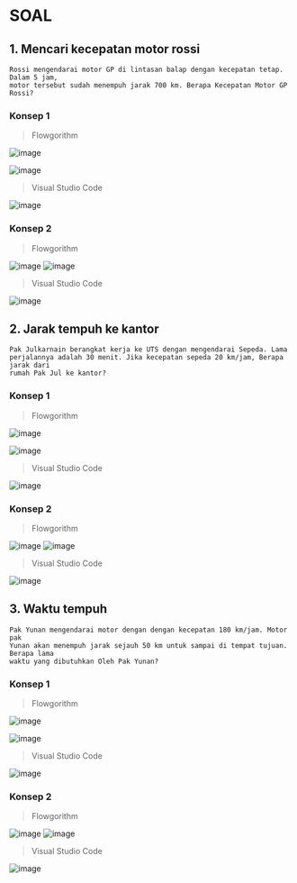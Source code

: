 # SOAL
## 1. Mencari kecepatan motor rossi
```
Rossi mengendarai motor GP di lintasan balap dengan kecepatan tetap. Dalam 5 jam,
motor tersebut sudah menempuh jarak 700 km. Berapa Kecepatan Motor GP Rossi?
```
### Konsep 1
> Flowgorithm

![image](https://user-images.githubusercontent.com/92983457/139373680-3462f362-0499-4941-867c-814590508bbc.png)

![image](https://user-images.githubusercontent.com/92983457/139372435-fa107524-7ca4-4109-a286-3cb36366818b.png)

> Visual Studio Code

![image](https://user-images.githubusercontent.com/92983457/139373303-f38e459f-cc8f-424c-a29b-e2b6bd61bd7d.png)

### Konsep 2
> Flowgorithm

![image](https://user-images.githubusercontent.com/92983457/139548181-becf017c-2ece-41bc-bdc7-8a8d6108214d.png)
![image](https://user-images.githubusercontent.com/92983457/139548532-5d66097f-c7d7-4b79-8e7c-746e8c52f5d6.png)


> Visual Studio Code

![image](https://user-images.githubusercontent.com/92983457/139543741-14625a28-1569-4e23-8f8e-bdfc45b240b0.png)


## 2. Jarak tempuh ke kantor
```
Pak Julkarnain berangkat kerja ke UTS dengan mengendarai Sepeda. Lama
perjalannya adalah 30 menit. Jika kecepatan sepeda 20 km/jam, Berapa jarak dari
rumah Pak Jul ke kantor?
```
### Konsep 1
> Flowgorithm

![image](https://user-images.githubusercontent.com/92983457/139375275-5a757014-4ef6-48af-8d8f-9ff6384556b5.png)

![image](https://user-images.githubusercontent.com/92983457/139375434-85596521-300f-45ce-8791-ddcd3f163df8.png)

> Visual Studio Code

![image](https://user-images.githubusercontent.com/92983457/139375763-2262ac93-d729-4824-bb30-b9e58798a805.png)

### Konsep 2
> Flowgorithm

![image](https://user-images.githubusercontent.com/92983457/139554021-2c0d2f82-ca81-496e-9910-88bc0f99b194.png)
![image](https://user-images.githubusercontent.com/92983457/139554039-982b5923-2287-4827-90a3-e362ab980e9c.png)


> Visual Studio Code

![image](https://user-images.githubusercontent.com/92983457/139554202-5622ee3d-d80d-4178-b434-427b4aa20268.png)

## 3. Waktu tempuh
```
Pak Yunan mengendarai motor dengan dengan kecepatan 180 km/jam. Motor pak
Yunan akan menempuh jarak sejauh 50 km untuk sampai di tempat tujuan. Berapa lama
waktu yang dibutuhkan Oleh Pak Yunan?
```
### Konsep 1
> Flowgorithm

![image](https://user-images.githubusercontent.com/92983457/139379912-25a3c7cd-e539-4e6e-9c68-a490332e270f.png)

![image](https://user-images.githubusercontent.com/92983457/139379989-c3ffa31d-423a-4ee5-a688-f29d3af4a0c7.png)

> Visual Studio Code

![image](https://user-images.githubusercontent.com/92983457/139381526-27f30145-f5fb-48ba-b086-0afa9506555f.png)

### Konsep 2
> Flowgorithm

![image](https://user-images.githubusercontent.com/92983457/139555007-ca6220a3-b144-435c-a65b-74c7693b0047.png)
![image](https://user-images.githubusercontent.com/92983457/139555003-7a0713c5-9151-4913-9c2d-503e2503b337.png)


> Visual Studio Code

![image](https://user-images.githubusercontent.com/92983457/139555107-76917413-298c-4e8e-a028-51058a5b147e.png)
